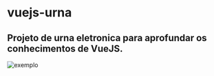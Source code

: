 # vuejs-urna

## Projeto de urna eletronica para aprofundar os conhecimentos de VueJS.

![exemplo](https://github.com/pierrialexander/vuejs-urna/issues/2#issue-1368719621.png)



